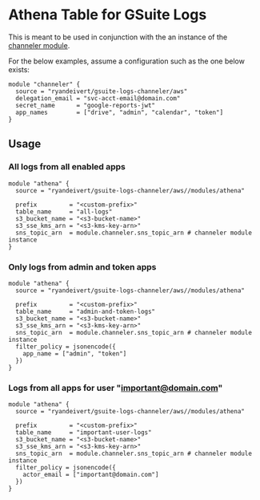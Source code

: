 # Athena Table for GSuite Logs

This is meant to be used in conjunction with the an instance of the
[channeler module](https://github.com/ryandeivert/terraform-aws-gsuite-logs-channeler).

For the below examples, assume a configuration such as the one below exists:
```hcl
module "channeler" {
  source = "ryandeivert/gsuite-logs-channeler/aws"
  delegation_email = "svc-acct-email@domain.com"
  secret_name      = "google-reports-jwt"
  app_names        = ["drive", "admin", "calendar", "token"]
}
```

## Usage

### All logs from all enabled apps
```hcl
module "athena" {
  source = "ryandeivert/gsuite-logs-channeler/aws//modules/athena"

  prefix         = "<custom-prefix>"
  table_name     = "all-logs"
  s3_bucket_name = "<s3-bucket-name>"
  s3_sse_kms_arn = "<s3-kms-key-arn>"
  sns_topic_arn  = module.channeler.sns_topic_arn # channeler module instance
}
```

### Only logs from admin and token apps
```hcl
module "athena" {
  source = "ryandeivert/gsuite-logs-channeler/aws//modules/athena"

  prefix         = "<custom-prefix>"
  table_name     = "admin-and-token-logs"
  s3_bucket_name = "<s3-bucket-name>"
  s3_sse_kms_arn = "<s3-kms-key-arn>"
  sns_topic_arn  = module.channeler.sns_topic_arn # channeler module instance
  filter_policy = jsonencode({
    app_name = ["admin", "token"]
  })
}
```

### Logs from all apps for user "important@domain.com"
```hcl
module "athena" {
  source = "ryandeivert/gsuite-logs-channeler/aws//modules/athena"

  prefix         = "<custom-prefix>"
  table_name     = "important-user-logs"
  s3_bucket_name = "<s3-bucket-name>"
  s3_sse_kms_arn = "<s3-kms-key-arn>"
  sns_topic_arn  = module.channeler.sns_topic_arn # channeler module instance
  filter_policy = jsonencode({
    actor_email = ["important@domain.com"]
  })
}
```
